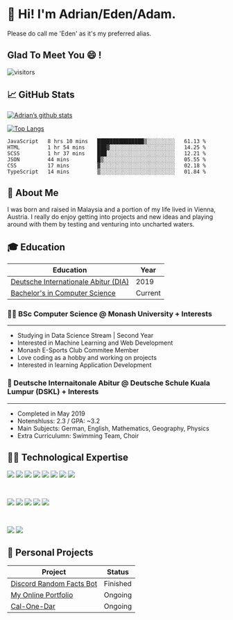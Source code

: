 # 👋 Hi! I'm Adrian/Eden/Adam.

Please do call me 'Eden' as it's my preferred alias.


## Glad To Meet You :smile: !

![visitors](https://visitor-badge.glitch.me/badge?page_id=edenfrey.edenfrey&left_color=grey&right_color=blue)

## 📈 GitHub Stats

[![Adrian’s github stats](https://github-readme-stats.vercel.app/api?username=edenfrey&show_icons=true&hide_border=true&&count_private=false&include_all_commits=true&theme=dark)](https://github.com/edenfrey)

[![Top Langs](https://github-readme-stats.vercel.app/api/top-langs/?username=edenfrey&layout=compact&show_icons=true&hide_border=true&&count_private=false&include_all_commits=true&theme=dark)](https://github.com/edenfrey)

<!--START_SECTION:waka-->

```text
JavaScript   8 hrs 10 mins   ███████████████▒░░░░░░░░░   61.13 %
HTML         1 hr 54 mins    ███▓░░░░░░░░░░░░░░░░░░░░░   14.25 %
SCSS         1 hr 37 mins    ███░░░░░░░░░░░░░░░░░░░░░░   12.21 %
JSON         44 mins         █▒░░░░░░░░░░░░░░░░░░░░░░░   05.55 %
CSS          17 mins         ▓░░░░░░░░░░░░░░░░░░░░░░░░   02.18 %
TypeScript   14 mins         ▒░░░░░░░░░░░░░░░░░░░░░░░░   01.84 %
```

<!--END_SECTION:waka-->


## 🙋 About Me

I was born and raised in Malaysia and a portion of my life lived in Vienna, Austria. I really do enjoy getting into projects and new ideas and playing around with them by testing and venturing into uncharted waters.

## 🎓 Education
| Education | Year |
| ----------- | ----------- |
| [Deutsche Internationale Abitur (DIA)](#-student-bsc-computer-science--monash-university--interests) | 2019 |
| [Bachelor's in Computer Science](#-school-deutsche-internaitonale-abitur--deutsche-schule-kuala-lumpur-dskl--interests) | Current |

### :student: BSc Computer Science @ Monash University + Interests
---

- Studying in Data Science Stream | Second Year
- Interested in Machine Learning and Web Development
- Monash E-Sports Club Commitee Member
- Love coding as a hobby and working on projects
- Interested in learning Application Development

### :school: Deutsche Internaitonale Abitur @ Deutsche Schule Kuala Lumpur (DSKL) + Interests
---

- Completed in May 2019
- Notenshluss: 2.3 / GPA: ~3.2
- Main Subjects: German, English, Mathematics, Geography, Physics
- Extra Curriculumn: Swimming Team, Choir

## :man_technologist: Technological Expertise

![](https://img.shields.io/badge/Code-React-informational?style=flat&logo=react&color=61DAFB) ![](https://img.shields.io/badge/Code-HTML5-informational?style=flat&logo=html5&color=61DAFB) ![](https://img.shields.io/badge/Code-Node.js-informational?style=flat&logo=node.js&color=61DAFB) ![](https://img.shields.io/badge/Code-JavaScript-informational?style=flat&logo=javascript&color=61DAFB) ![](https://img.shields.io/badge/Code-Python-informational?style=flat&logo=python&color=61DAFB) ![](https://img.shields.io/badge/Code-R-informational?style=flat&logo=r&color=61DAFB) ![](https://img.shields.io/badge/Code-PostgreSQL-informational?style=flat&logo=postgresql&color=61DAFB) ![](https://img.shields.io/badge/Code-Java-informational?style=flat&logo=java&color=61DAFB) 

<br/>

![](https://img.shields.io/badge/Tools-Git-informational?style=flat&logo=git&color=61DAFB) ![](https://img.shields.io/badge/Tools-GitHub-informational?style=flat&logo=github&color=61DAFB) ![](https://img.shields.io/badge/Tools-Heroku-informational?style=flat&logo=heroku&color=61DAFB) ![](https://img.shields.io/badge/Tools-NPM-informational?style=flat&logo=npm&color=61DAFB) ![](https://img.shields.io/badge/Tools-VSCode-informational?style=flat&logo=visualstudiocode&color=61DAFB) 


<br/>

![](https://img.shields.io/badge/Style-CSS3-informational?style=flat&logo=css3&color=61DAFB) ![](https://img.shields.io/badge/Style-Bootstrap-informational?style=flat&logo=bootstrap&color=61DAFB)


## :thought_balloon: Personal Projects

| Project | Status |
| ----------- | ----------- |
| [Discord Random Facts Bot](https://www.github.com/edenfrey/Discord-Random-Facts-Bot) | Finished |
| [My Online Portfolio](https://edenfrey.github.io/) | Ongoing |
| [Cal-One-Dar](#) | Ongoing |
